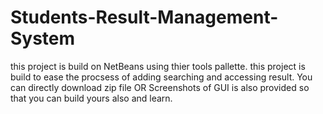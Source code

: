 # Students-Result-Management-System
this project is build on NetBeans using thier tools pallette.
this project is build to ease the procsess of adding searching and accessing result.
You can directly download zip file 
         OR
Screenshots of GUI is also provided so that you can build yours also and learn.
